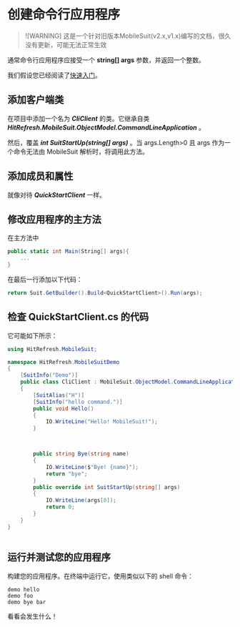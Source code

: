 # 创建命令行应用程序

>![WARNING]
> 这是一个针对旧版本MobileSuit(v2.x,v1.x)编写的文档，很久没有更新，可能无法正常生效

通常命令行应用程序应接受一个 **string[] args** 参数，并返回一个整数。

我们假设您已经阅读了[快速入门](./GetStarted.md)。

## 添加客户端类

在项目中添加一个名为 ***CliClient*** 的类。它继承自类 ***HitRefresh.MobileSuit.ObjectModel.CommandLineApplication*** 。

然后，覆盖 ***int SuitStartUp(string[] args)*** 。当 args.Length>0 且 args 作为一个命令无法由 MobileSuit 解析时，将调用此方法。

## 添加成员和属性

就像对待 ***QuickStartClient*** 一样。

## 修改应用程序的主方法

在主方法中

``` csharp
public static int Main(String[] args){
    ...
}
```

在最后一行添加以下代码：

``` csharp
return Suit.GetBuilder().Build<QuickStartClient>().Run(args);
```

## 检查 QuickStartClient.cs 的代码

它可能如下所示：

``` csharp
using HitRefresh.MobileSuit;

namespace HitRefresh.MobileSuitDemo
{
    [SuitInfo("Demo")]
    public class CliClient : MobileSuit.ObjectModel.CommandLineApplication
    {
        [SuitAlias("H")]
        [SuitInfo("hello command.")]
        public void Hello()
        {
            IO.WriteLine("Hello! MobileSuit!");
        }



        public string Bye(string name)
        {
            IO.WriteLine($"Bye! {name}");
            return "bye";
        }
        public override int SuitStartUp(string[] args)
        {
            IO.WriteLine(args[0]);
            return 0;
        }
    }
}



```

## 运行并测试您的应用程序

构建您的应用程序。在终端中运行它，使用类似以下的 shell 命令：

``` shell
demo hello
demo foo
demo bye bar
```

看看会发生什么！